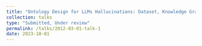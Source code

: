 ```yaml
---
title: "Ontology Design for LLMs Hallucinations: Dataset, Knowledge Graph Construction"
collection: talks
type: "Submitted, Under review"
permalink: /talks/2012-03-01-talk-1
date: 2023-10-01
---
```


